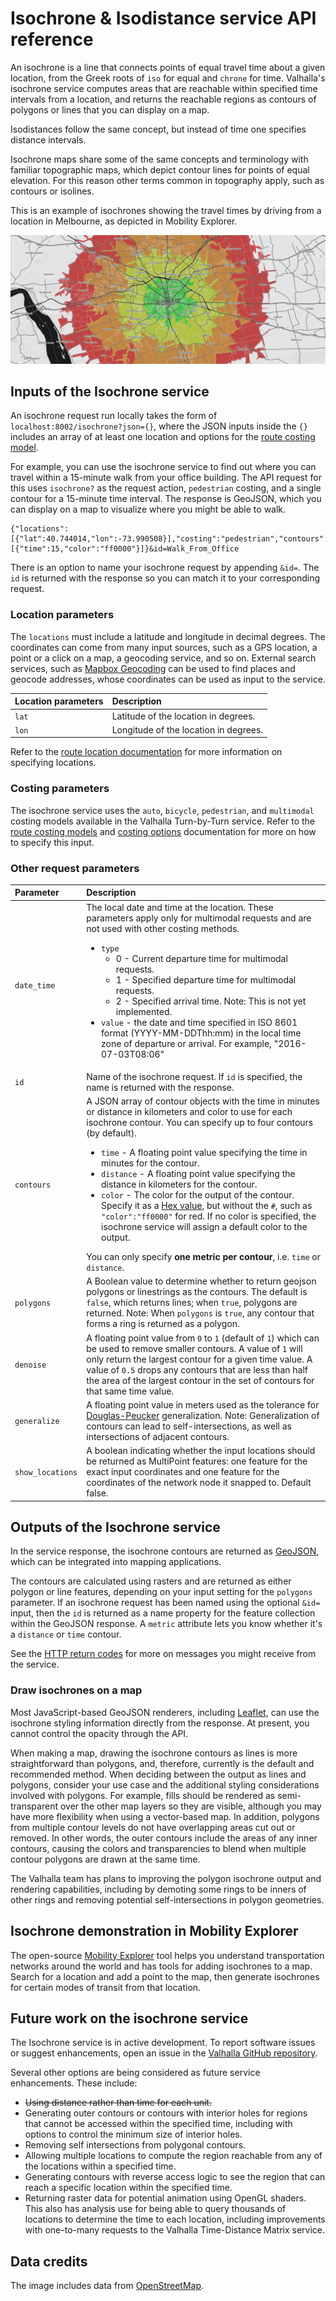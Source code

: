 # Isochrone & Isodistance service API reference

An isochrone is a line that connects points of equal travel time about a given location, from the Greek roots of `iso` for equal and `chrone` for time. Valhalla's isochrone service computes areas that are reachable within specified time intervals from a location, and returns the reachable regions as contours of polygons or lines that you can display on a map.

Isodistances follow the same concept, but instead of time one specifies distance intervals.

Isochrone maps share some of the same concepts and terminology with familiar topographic maps, which depict contour lines for points of equal elevation. For this reason other terms common in topography apply, such as contours or isolines.

This is an example of isochrones showing the travel times by driving from a location in Melbourne, as depicted in Mobility Explorer.

![Isochrones for travel times by walking in Lancaster, PA](../images/isochrone.png)

## Inputs of the Isochrone service

An isochrone request run locally takes the form of `localhost:8002/isochrone?json={}`, where the JSON inputs inside the `{}` includes an array of at least one location and options for the [route costing model](../turn-by-turn/api-reference.md#costing-models).

For example, you can use the isochrone service to find out where you can travel within a 15-minute walk from your office building. The API request for this uses `isochrone?` as the request action, `pedestrian` costing, and a single contour for a 15-minute time interval. The response is GeoJSON, which you can display on a map to visualize where you might be able to walk.

```
{"locations":[{"lat":40.744014,"lon":-73.990508}],"costing":"pedestrian","contours":[{"time":15,"color":"ff0000"}]}&id=Walk_From_Office
```

There is an option to name your isochrone request by appending `&id=`. The `id` is returned with the response so you can match it to your corresponding request.

### Location parameters

The `locations` must include a latitude and longitude in decimal degrees. The coordinates can come from many input sources, such as a GPS location, a point or a click on a map, a geocoding service, and so on. External search services, such as [Mapbox Geocoding](https://docs.mapbox.com/api/search/#geocoding) can be used to find places and geocode addresses, whose coordinates can be used as input to the service.

| Location parameters | Description |
| :--------- | :----------- |
| `lat` | Latitude of the location in degrees. |
| `lon` | Longitude of the location in degrees. |

Refer to the [route location documentation](../turn-by-turn/api-reference.md#locations) for more information on specifying locations.

### Costing parameters

The isochrone service uses the `auto`, `bicycle`, `pedestrian`, and `multimodal` costing models available in the Valhalla Turn-by-Turn service. Refer to the [route costing models](../turn-by-turn/api-reference.md#costing-models) and [costing options](../turn-by-turn/api-reference.md#costing-options) documentation for more on how to specify this input.

### Other request parameters

| Parameter | Description |
| :------------------ | :----------- |
| `date_time` | The local date and time at the location. These parameters apply only for multimodal requests and are not used with other costing methods.<ul><li>`type`<ul><li>0 - Current departure time for multimodal requests.</li><li>1 - Specified departure time for multimodal requests.</li><li>2 - Specified arrival time. Note: This is not yet implemented.</li></ul></li><li>`value` - the date and time specified in ISO 8601 format (YYYY-MM-DDThh:mm) in the local time zone of departure or arrival. For example, "2016-07-03T08:06"</li></ul> |
| `id` | Name of the isochrone request. If `id` is specified, the name is returned with the response. |
| `contours` | A JSON array of contour objects with the time in minutes or distance in kilometers and color to use for each isochrone contour. You can specify up to four contours (by default).<ul><li>`time` - A floating point value specifying the time in minutes for the contour.</li><li>`distance` - A floating point value specifying the distance in kilometers for the contour.</li><li>`color` - The color for the output of the contour. Specify it as a [Hex value](http://www.w3schools.com/colors/colors_hexadecimal.asp), but without the `#`, such as `"color":"ff0000"` for red. If no color is specified, the isochrone service will assign a default color to the output.</li></ul>You can only specify **one metric per contour**, i.e. `time` or `distance`.  |
| `polygons` | A Boolean value to determine whether to return geojson polygons or linestrings as the contours. The default is `false`, which returns lines; when `true`, polygons are returned. Note: When `polygons` is `true`, any contour that forms a ring is returned as a polygon. |
| `denoise` | A floating point value from `0` to `1` (default of `1`) which can be used to remove smaller contours. A value of `1` will only return the largest contour for a given time value. A value of `0.5` drops any contours that are less than half the area of the largest contour in the set of contours for that same time value. |
| `generalize` | A floating point value in meters used as the tolerance for [Douglas-Peucker](https://en.wikipedia.org/wiki/Ramer%E2%80%93Douglas%E2%80%93Peucker_algorithm) generalization. Note: Generalization of contours can lead to self-intersections, as well as intersections of adjacent contours. |
| `show_locations` | A boolean indicating whether the input locations should be returned as MultiPoint features: one feature for the exact input coordinates and one feature for the coordinates of the network node it snapped to. Default false. 

## Outputs of the Isochrone service

In the service response, the isochrone contours are returned as [GeoJSON](http://geojson.org/), which can be integrated into mapping applications.

The contours are calculated using rasters and are returned as either polygon or line features, depending on your input setting for the `polygons` parameter. If an isochrone request has been named using the optional `&id=` input, then the `id` is returned as a name property for the feature collection within the GeoJSON response. A `metric` attribute lets you know whether it's a `distance` or `time` contour.

See the [HTTP return codes](../turn-by-turn/api-reference.md#http-status-codes-and-conditions) for more on messages you might receive from the service.

### Draw isochrones on a map

Most JavaScript-based GeoJSON renderers, including [Leaflet](http://leafletjs.com/), can use the isochrone styling information directly from the response. At present, you cannot control the opacity through the API.

When making a map, drawing the isochrone contours as lines is more straightforward than polygons, and, therefore, currently is the default and recommended method. When deciding between the output as lines and polygons, consider your use case and the additional styling considerations involved with polygons. For example, fills should be rendered as semi-transparent over the other map layers so they are visible, although you may have more flexibility when using a vector-based map. In addition, polygons from multiple contour levels do not have overlapping areas cut out or removed. In other words, the outer contours include the areas of any inner contours, causing the colors and transparencies to blend when multiple contour polygons are drawn at the same time.

The Valhalla team has plans to improving the polygon isochrone output and rendering capabilities, including by demoting some rings to be inners of other rings and removing potential self-intersections in polygon geometries.

## Isochrone demonstration in Mobility Explorer

The open-source [Mobility Explorer](https://github.com/transitland/mobility-explorer) tool helps you understand transportation networks around the world and has tools for adding isochrones to a map. Search for a location and add a point to the map, then generate isochrones for certain modes of transit from that location.

## Future work on the isochrone service

The Isochrone service is in active development. To report software issues or suggest enhancements, open an issue in the [Valhalla GitHub repository](https://github.com/valhalla/valhalla/issues).

Several other options are being considered as future service enhancements. These include:

* ~~Using distance rather than time for each unit.~~
* Generating outer contours or contours with interior holes for regions that cannot be accessed within the specified time, including with options to control the minimum size of interior holes.
* Removing self intersections from polygonal contours.
* Allowing multiple locations to compute the region reachable from any of the locations within a specified time.
* Generating contours with reverse access logic to see the region that can reach a specific location within the specified time.
* Returning raster data for potential animation using OpenGL shaders. This also has analysis use for being able to query thousands of locations to determine the time to each location, including improvements with one-to-many requests to the Valhalla Time-Distance Matrix service.

## Data credits

The image includes data from [OpenStreetMap](http://www.openstreetmap.org/).
